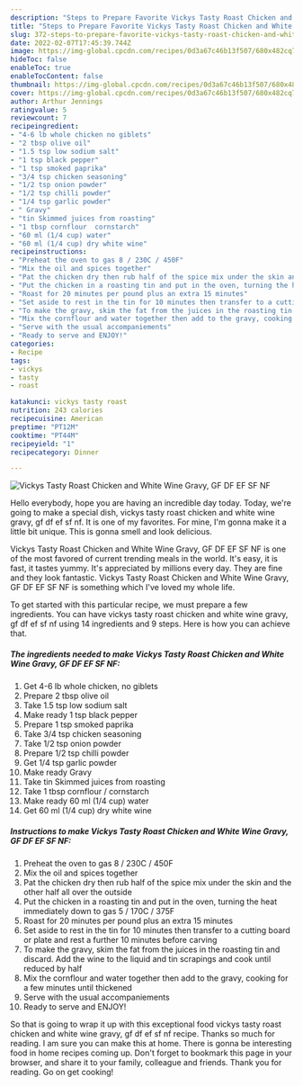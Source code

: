 ```yaml
---
description: "Steps to Prepare Favorite Vickys Tasty Roast Chicken and White Wine Gravy, GF DF EF SF NF"
title: "Steps to Prepare Favorite Vickys Tasty Roast Chicken and White Wine Gravy, GF DF EF SF NF"
slug: 372-steps-to-prepare-favorite-vickys-tasty-roast-chicken-and-white-wine-gravy-gf-df-ef-sf-nf
date: 2022-02-07T17:45:39.744Z
image: https://img-global.cpcdn.com/recipes/0d3a67c46b13f507/680x482cq70/vickys-tasty-roast-chicken-and-white-wine-gravy-gf-df-ef-sf-nf-recipe-main-photo.jpg
hideToc: false
enableToc: true
enableTocContent: false
thumbnail: https://img-global.cpcdn.com/recipes/0d3a67c46b13f507/680x482cq70/vickys-tasty-roast-chicken-and-white-wine-gravy-gf-df-ef-sf-nf-recipe-main-photo.jpg
cover: https://img-global.cpcdn.com/recipes/0d3a67c46b13f507/680x482cq70/vickys-tasty-roast-chicken-and-white-wine-gravy-gf-df-ef-sf-nf-recipe-main-photo.jpg
author: Arthur Jennings
ratingvalue: 5
reviewcount: 7
recipeingredient:
- "4-6 lb whole chicken no giblets"
- "2 tbsp olive oil"
- "1.5 tsp low sodium salt"
- "1 tsp black pepper"
- "1 tsp smoked paprika"
- "3/4 tsp chicken seasoning"
- "1/2 tsp onion powder"
- "1/2 tsp chilli powder"
- "1/4 tsp garlic powder"
- " Gravy"
- "tin Skimmed juices from roasting"
- "1 tbsp cornflour  cornstarch"
- "60 ml (1/4 cup) water"
- "60 ml (1/4 cup) dry white wine"
recipeinstructions:
- "Preheat the oven to gas 8 / 230C / 450F"
- "Mix the oil and spices together"
- "Pat the chicken dry then rub half of the spice mix under the skin and the other half all over the outside"
- "Put the chicken in a roasting tin and put in the oven, turning the heat immediately down to gas 5 / 170C / 375F"
- "Roast for 20 minutes per pound plus an extra 15 minutes"
- "Set aside to rest in the tin for 10 minutes then transfer to a cutting board or plate and rest a further 10 minutes before carving"
- "To make the gravy, skim the fat from the juices in the roasting tin and discard. Add the wine to the liquid and tin scrapings and cook until reduced by half"
- "Mix the cornflour and water together then add to the gravy, cooking for a few minutes until thickened"
- "Serve with the usual accompaniements"
- "Ready to serve and ENJOY!"
categories:
- Recipe
tags:
- vickys
- tasty
- roast

katakunci: vickys tasty roast 
nutrition: 243 calories
recipecuisine: American
preptime: "PT12M"
cooktime: "PT44M"
recipeyield: "1"
recipecategory: Dinner

---
```



![Vickys Tasty Roast Chicken and White Wine Gravy, GF DF EF SF NF](https://img-global.cpcdn.com/recipes/0d3a67c46b13f507/680x482cq70/vickys-tasty-roast-chicken-and-white-wine-gravy-gf-df-ef-sf-nf-recipe-main-photo.jpg)

Hello everybody, hope you are having an incredible day today. Today, we're going to make a special dish, vickys tasty roast chicken and white wine gravy, gf df ef sf nf. It is one of my favorites. For mine, I'm gonna make it a little bit unique. This is gonna smell and look delicious.

Vickys Tasty Roast Chicken and White Wine Gravy, GF DF EF SF NF is one of the most favored of current trending meals in the world. It's easy, it is fast, it tastes yummy. It's appreciated by millions every day. They are fine and they look fantastic. Vickys Tasty Roast Chicken and White Wine Gravy, GF DF EF SF NF is something which I've loved my whole life.




To get started with this particular recipe, we must prepare a few ingredients. You can have vickys tasty roast chicken and white wine gravy, gf df ef sf nf using 14 ingredients and 9 steps. Here is how you can achieve that.

<!--inarticleads1-->

##### The ingredients needed to make Vickys Tasty Roast Chicken and White Wine Gravy, GF DF EF SF NF:

1. Get 4-6 lb whole chicken, no giblets
1. Prepare 2 tbsp olive oil
1. Take 1.5 tsp low sodium salt
1. Make ready 1 tsp black pepper
1. Prepare 1 tsp smoked paprika
1. Take 3/4 tsp chicken seasoning
1. Take 1/2 tsp onion powder
1. Prepare 1/2 tsp chilli powder
1. Get 1/4 tsp garlic powder
1. Make ready  Gravy
1. Take tin Skimmed juices from roasting
1. Take 1 tbsp cornflour / cornstarch
1. Make ready 60 ml (1/4 cup) water
1. Get 60 ml (1/4 cup) dry white wine




<!--inarticleads2-->

##### Instructions to make Vickys Tasty Roast Chicken and White Wine Gravy, GF DF EF SF NF:

1. Preheat the oven to gas 8 / 230C / 450F
1. Mix the oil and spices together
1. Pat the chicken dry then rub half of the spice mix under the skin and the other half all over the outside
1. Put the chicken in a roasting tin and put in the oven, turning the heat immediately down to gas 5 / 170C / 375F
1. Roast for 20 minutes per pound plus an extra 15 minutes
1. Set aside to rest in the tin for 10 minutes then transfer to a cutting board or plate and rest a further 10 minutes before carving
1. To make the gravy, skim the fat from the juices in the roasting tin and discard. Add the wine to the liquid and tin scrapings and cook until reduced by half
1. Mix the cornflour and water together then add to the gravy, cooking for a few minutes until thickened
1. Serve with the usual accompaniements
1. Ready to serve and ENJOY!



So that is going to wrap it up with this exceptional food vickys tasty roast chicken and white wine gravy, gf df ef sf nf recipe. Thanks so much for reading. I am sure you can make this at home. There is gonna be interesting food in home recipes coming up. Don't forget to bookmark this page in your browser, and share it to your family, colleague and friends. Thank you for reading. Go on get cooking!
